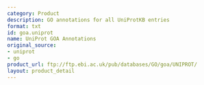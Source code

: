 ```yaml
---
category: Product
description: GO annotations for all UniProtKB entries
format: txt
id: goa.uniprot
name: UniProt GOA Annotations
original_source:
- uniprot
- go
product_url: ftp://ftp.ebi.ac.uk/pub/databases/GO/goa/UNIPROT/
layout: product_detail
---
```


